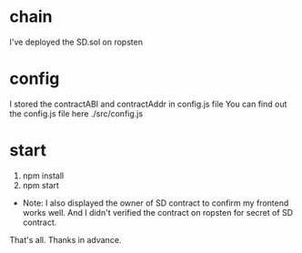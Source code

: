 # chain
I've deployed the SD.sol on ropsten

# config
I stored the contractABI and contractAddr in config.js file
You can find out the config.js file here
./src/config.js

# start
1. npm install
2. npm start

* Note: I also displayed the owner of SD contract to confirm my frontend works well.
        And I didn't verified the contract on ropsten for secret of SD contract.

That's all.
Thanks in advance.